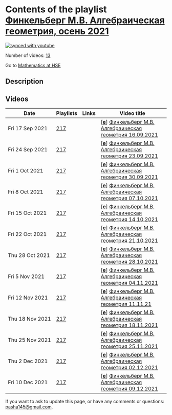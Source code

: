 # Contents of the playlist [Финкельберг М.В. Алгебраическая геометрия, осень 2021](https://www.youtube.com/playlist?list=PLq3E5oubNNoDKy3UIz2tQxetk3x9CuTXp)

[![synced with youtube](https://img.shields.io/github/last-commit/mathphysschool/mathphysschool.github.io/autoupdate1?label=synced%20with%20youtube)](https://github.com/mathphysschool/mathphysschool.github.io/commits/autoupdate1)

Number of videos: [13](#videos)

Go to [Mathematics at HSE](../README.md)

## Description



## Videos

|Date|Playlists|Links|Video title|
|---|---|---|---|
| Fri&nbsp;17&nbsp;Sep&nbsp;2021 | [217](../playlists/217 "Финкельберг М.В. Алгебраическая геометрия, осень 2021") |  | [[**e**](https://studio.youtube.com/video/fo5n6t3YPmY/edit "Edit")] [Финкельберг М.В. Алгебраическая геометрия 16.09.2021](https://www.youtube.com/watch?v=fo5n6t3YPmY&list=PLq3E5oubNNoDKy3UIz2tQxetk3x9CuTXp "&#34;Algebraic Geometry &#34; M.Finkelberg") |
| Fri&nbsp;24&nbsp;Sep&nbsp;2021 | [217](../playlists/217 "Финкельберг М.В. Алгебраическая геометрия, осень 2021") |  | [[**e**](https://studio.youtube.com/video/lEFWCQjfE4Q/edit "Edit")] [Финкельберг М.В. Алгебраическая геометрия 23.09.2021](https://www.youtube.com/watch?v=lEFWCQjfE4Q&list=PLq3E5oubNNoDKy3UIz2tQxetk3x9CuTXp "&#34;Algebraic Geometry &#34; M.Finkelberg") |
| Fri&nbsp;1&nbsp;Oct&nbsp;2021 | [217](../playlists/217 "Финкельберг М.В. Алгебраическая геометрия, осень 2021") |  | [[**e**](https://studio.youtube.com/video/ksmKzVV98ms/edit "Edit")] [Финкельберг М.В. Алгебраическая геометрия 30.09.2021](https://www.youtube.com/watch?v=ksmKzVV98ms&list=PLq3E5oubNNoDKy3UIz2tQxetk3x9CuTXp "&#34;Algebraic Geometry &#34; M.Finkelberg") |
| Fri&nbsp;8&nbsp;Oct&nbsp;2021 | [217](../playlists/217 "Финкельберг М.В. Алгебраическая геометрия, осень 2021") |  | [[**e**](https://studio.youtube.com/video/nVHUC9ujZHU/edit "Edit")] [Финкельберг М.В. Алгебраическая геометрия 07.10.2021](https://www.youtube.com/watch?v=nVHUC9ujZHU&list=PLq3E5oubNNoDKy3UIz2tQxetk3x9CuTXp "&#34;Algebraic Geometry &#34; M.Finkelberg") |
| Fri&nbsp;15&nbsp;Oct&nbsp;2021 | [217](../playlists/217 "Финкельберг М.В. Алгебраическая геометрия, осень 2021") |  | [[**e**](https://studio.youtube.com/video/DRliGAeQXfU/edit "Edit")] [Финкельберг М.В. Алгебраическая геометрия 14.10.2021](https://www.youtube.com/watch?v=DRliGAeQXfU&list=PLq3E5oubNNoDKy3UIz2tQxetk3x9CuTXp "&#34;Algebraic Geometry &#34; M.Finkelberg") |
| Fri&nbsp;22&nbsp;Oct&nbsp;2021 | [217](../playlists/217 "Финкельберг М.В. Алгебраическая геометрия, осень 2021") |  | [[**e**](https://studio.youtube.com/video/sYLSkhOR8i8/edit "Edit")] [Финкельберг М.В. Алгебраическая геометрия 21.10.2021](https://www.youtube.com/watch?v=sYLSkhOR8i8&list=PLq3E5oubNNoDKy3UIz2tQxetk3x9CuTXp "&#34;Algebraic Geometry &#34; M.Finkelberg") |
| Thu&nbsp;28&nbsp;Oct&nbsp;2021 | [217](../playlists/217 "Финкельберг М.В. Алгебраическая геометрия, осень 2021") |  | [[**e**](https://studio.youtube.com/video/t_dos0fzn_E/edit "Edit")] [Финкельберг М.В. Алгебраическая геометрия 28.10.2021](https://www.youtube.com/watch?v=t_dos0fzn_E&list=PLq3E5oubNNoDKy3UIz2tQxetk3x9CuTXp) |
| Fri&nbsp;5&nbsp;Nov&nbsp;2021 | [217](../playlists/217 "Финкельберг М.В. Алгебраическая геометрия, осень 2021") |  | [[**e**](https://studio.youtube.com/video/CmAh5ta-Ggw/edit "Edit")] [Финкельберг М.В. Алгебраическая геометрия 04.11.2021](https://www.youtube.com/watch?v=CmAh5ta-Ggw&list=PLq3E5oubNNoDKy3UIz2tQxetk3x9CuTXp) |
| Fri&nbsp;12&nbsp;Nov&nbsp;2021 | [217](../playlists/217 "Финкельберг М.В. Алгебраическая геометрия, осень 2021") |  | [[**e**](https://studio.youtube.com/video/T1x0RCRwe3c/edit "Edit")] [Финкельберг М.В. Алгебраическая геометрия 11.11.21](https://www.youtube.com/watch?v=T1x0RCRwe3c&list=PLq3E5oubNNoDKy3UIz2tQxetk3x9CuTXp) |
| Thu&nbsp;18&nbsp;Nov&nbsp;2021 | [217](../playlists/217 "Финкельберг М.В. Алгебраическая геометрия, осень 2021") |  | [[**e**](https://studio.youtube.com/video/47gAaE8gVzQ/edit "Edit")] [Финкельберг М.В. Алгебраическая геометрия 18.11.2021](https://www.youtube.com/watch?v=47gAaE8gVzQ&list=PLq3E5oubNNoDKy3UIz2tQxetk3x9CuTXp) |
| Thu&nbsp;25&nbsp;Nov&nbsp;2021 | [217](../playlists/217 "Финкельберг М.В. Алгебраическая геометрия, осень 2021") |  | [[**e**](https://studio.youtube.com/video/Tbw18EVvFIQ/edit "Edit")] [Финкельберг М.В. Алгебраическая геометрия 25.11.2021](https://www.youtube.com/watch?v=Tbw18EVvFIQ&list=PLq3E5oubNNoDKy3UIz2tQxetk3x9CuTXp) |
| Thu&nbsp;2&nbsp;Dec&nbsp;2021 | [217](../playlists/217 "Финкельберг М.В. Алгебраическая геометрия, осень 2021") |  | [[**e**](https://studio.youtube.com/video/jEEp8obaJIM/edit "Edit")] [Финкельберг М.В. Алгебраическая геометрия 02.12.2021](https://www.youtube.com/watch?v=jEEp8obaJIM&list=PLq3E5oubNNoDKy3UIz2tQxetk3x9CuTXp) |
| Fri&nbsp;10&nbsp;Dec&nbsp;2021 | [217](../playlists/217 "Финкельберг М.В. Алгебраическая геометрия, осень 2021") |  | [[**e**](https://studio.youtube.com/video/KXvdeZRWhO4/edit "Edit")] [Финкельберг М.В. Алгебраическая геометрия 09.12.2021](https://www.youtube.com/watch?v=KXvdeZRWhO4&list=PLq3E5oubNNoDKy3UIz2tQxetk3x9CuTXp) |


 If you want to ask to update this page, or have any comments or questions: <pasha145@gmail.com>.
